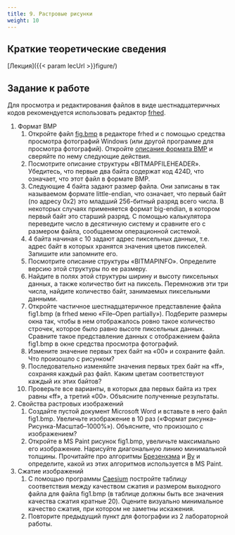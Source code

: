 ```yaml
---
title: 9. Растровые рисунки
weight: 10
---
```


## Краткие теоретические сведения

[Лекция]({{< param lecUrl >}}figure/)

## Задание к работе

Для просмотра и редактирования файлов в виде шестнадцатеричных кодов рекомендуется использовать редактор [frhed](http://frhed.sourceforge.net/en/).

1. Формат BMP
    1. Откройте файл [fig.bmp](../images/fig.bmp) в редакторе frhed и с помощью средства просмотра фотографий Windows (или другой программе для просмотра фотографий). Откройте [описание формата BMP](https://ru.wikipedia.org/wiki/BMP) и сверяйте по нему следующие действия.
    1. Посмотрите описание структуры «BITMAPFILEHEADER». Убедитесь, что  первые два байта содержат код 424D, что означает, что этот файл в формате BMP.
    1. Следующие 4 байта задают размер файла. Они записаны в так называемом формате little-endian, что означает, что первый байт (по адресу 0x2) это младший 256-битный разряд всего числа. В некоторых случаях применяется формат big-endian, в котором первый байт это старший разряд. С помощью калькулятора переведите число в десятичную систему и сравните его с размером файла, сообщаемом операционной системой.
    1. 4 байта начиная с 10 задают адрес пиксельных данных, т.е. адрес байт в которых хранятся значения цветов пикселей. Запишите или запомните его.
    1. Посмотрите описание структуры «BITMAPINFO». Определите версию этой структуры по ее размеру.
    1. Найдите в полях этой структуры ширину и высоту пиксельных данных, а также количество бит на пиксель. Перемножив эти три числа, найдите количество байт, занимаемых пиксельными данными.
    1. Откройте частичное шестнадцатеричное представление файла fig1.bmp (в frhed меню «File–Open partially»). Подберите размеры окна так, чтобы в нем отображалось ровно такое количество строчек, которое было равно высоте пиксельных данных. Сравните такое представление данных с отображением файла fig1.bmp в окне средства просмотра фотографий.
    1. Измените значение первых трех байт на «00» и сохраните файл. Что произошло с рисунком?
    1. Последовательно изменяйте значения первых трех байт на «ff», сохраняя каждый раз файл. Каким цветам соответствуют каждый их этих байтов?
    1. Проверьте все варианты, в которых два первых байта из трех равны «ff», а третий «00». Объясните полученные результаты.
1. Свойства растровых изображений
    1. Создайте пустой документ Microsoft Word и вставьте в него файл fig1.bmp. Увеличьте изображение в 10 раз («Формат рисунка–Рисунка-Масштаб–1000%»). Объясните, что произошло с изображением?
    1. Откройте в MS Paint рисунок fig1.bmp, увеличьте максимально его изображение. Нарисуйте диагональную линию минимальной толщины.  Прочитайте про алгоритмы [Брезенхэма](https://ru.wikipedia.org/wiki/Алгоритм_Брезенхэма) и [Ву](https://ru.wikipedia.org/wiki/Алгоритм_Ву) и определите, какой из этих алгоритмов используется в MS Paint.
1. Сжатие изображений
    1. С помощью программы [Caesium](https://saerasoft.com/caesium/) постройте таблицу соответствия между качеством сжатия и размером выходного файла для файла fig1.bmp (в таблице должны быть все значения качества сжатия кратные 20). Оцените визуально минимальное качество сжатия, при котором не заметны искажения.
    1. Повторите предыдущий пункт для фотографии из 2 лабораторной работы.
